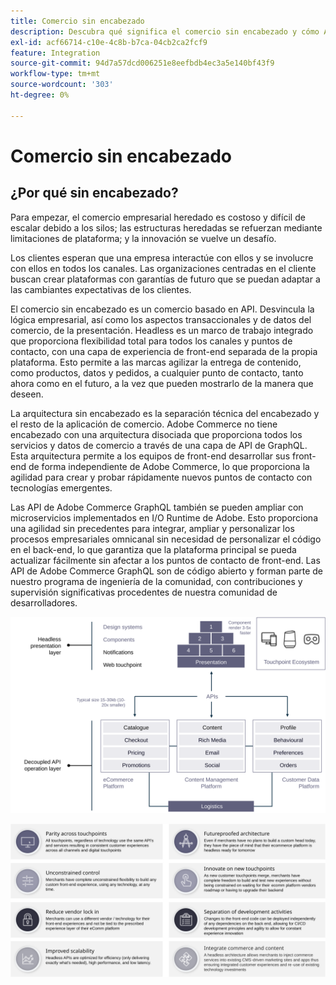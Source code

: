 ```yaml
---
title: Comercio sin encabezado
description: Descubra qué significa el comercio sin encabezado y cómo Adobe Commerce admite arquitecturas sin encabezado.
exl-id: acf66714-c10e-4c8b-b7ca-04cb2ca2fcf9
feature: Integration
source-git-commit: 94d7a57dcd006251e8eefbdb4ec3a5e140bf43f9
workflow-type: tm+mt
source-wordcount: '303'
ht-degree: 0%

---
```


# Comercio sin encabezado

## ¿Por qué sin encabezado?

Para empezar, el comercio empresarial heredado es costoso y difícil de escalar debido a los silos; las estructuras heredadas se refuerzan mediante limitaciones de plataforma; y la innovación se vuelve un desafío.

Los clientes esperan que una empresa interactúe con ellos y se involucre con ellos en todos los canales. Las organizaciones centradas en el cliente buscan crear plataformas con garantías de futuro que se puedan adaptar a las cambiantes expectativas de los clientes.

El comercio sin encabezado es un comercio basado en API. Desvincula la lógica empresarial, así como los aspectos transaccionales y de datos del comercio, de la presentación. Headless es un marco de trabajo integrado que proporciona flexibilidad total para todos los canales y puntos de contacto, con una capa de experiencia de front-end separada de la propia plataforma. Esto permite a las marcas agilizar la entrega de contenido, como productos, datos y pedidos, a cualquier punto de contacto, tanto ahora como en el futuro, a la vez que pueden mostrarlo de la manera que deseen.

La arquitectura sin encabezado es la separación técnica del encabezado y el resto de la aplicación de comercio. Adobe Commerce no tiene encabezado con una arquitectura disociada que proporciona todos los servicios y datos de comercio a través de una capa de API de GraphQL. Esta arquitectura permite a los equipos de front-end desarrollar sus front-end de forma independiente de Adobe Commerce, lo que proporciona la agilidad para crear y probar rápidamente nuevos puntos de contacto con tecnologías emergentes.

Las API de Adobe Commerce GraphQL también se pueden ampliar con microservicios implementados en I/O Runtime de Adobe. Esto proporciona una agilidad sin precedentes para integrar, ampliar y personalizar los procesos empresariales omnicanal sin necesidad de personalizar el código en el back-end, lo que garantiza que la plataforma principal se pueda actualizar fácilmente sin afectar a los puntos de contacto de front-end. Las API de Adobe Commerce GraphQL son de código abierto y forman parte de nuestro programa de ingeniería de la comunidad, con contribuciones y supervisión significativas procedentes de nuestra comunidad de desarrolladores.

![Diagrama de arquitectura de comercio sin encabezado](../../../assets/playbooks/headless-diagram.svg)

![Ventajas del diagrama de arquitectura de comercio sin encabezado](../../../assets/playbooks/headless-benefits.svg)
